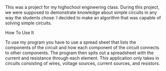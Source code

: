 This was a project for my highschool engineering class. During this project, we were supposed to demonstrate knowledge about simple circuits in any way the students chose. I decided to make an algorithm that was capable of solving simple circuits.

How To Use It

To use my program you have to use a spread sheet that lists the components of the circuit and how each component of the circuit connects to other components. The program then spits out a spreadsheet with the current and resistance through each element. This application only takes in circuits consisting of wires, voltage sources, current sources, and resistors.

